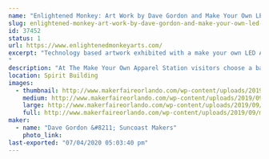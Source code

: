 ```yaml
---
name: "Enlightened Monkey: Art Work by Dave Gordon and Make Your Own LED Apparel Station"
slug: enlightened-monkey-art-work-by-dave-gordon-and-make-your-own-led-apparel-station-2017
id: 37452
status: 1
url: https://www.enlightenedmonkeyarts.com/
excerpt: "Technology based artwork exhibited with a make your own LED Apparel station: our booth offers visitors the opportunity to create their own light up apparel and trinkets and LEDs.  For a fee, Visitors may create light up hats, pins, barrettes, masks, etc.
"
description: "At The Make Your Own Apparel Station visitors choose a base product, LED(s) and then choose from a variety of decorations to adorn the product. Decorations may include stickers, small butterflies, jewels, feathers, etc.   Dave's art will include at least four sculptures made from found items that use various forms of lighting to create mood and features. (see images below.)"
location: Spirit Building
images:
  - thumbnail: http://www.makerfaireorlando.com/wp-content/uploads/2019/09/making-stuff.jpg
    medium: http://www.makerfaireorlando.com/wp-content/uploads/2019/09/making-stuff.jpg
    large: http://www.makerfaireorlando.com/wp-content/uploads/2019/09/making-stuff.jpg
    full: http://www.makerfaireorlando.com/wp-content/uploads/2019/09/making-stuff.jpg
maker:
  - name: "Dave Gordon &#8211; Suncoast Makers"
    photo_link: 
last-exported: "07/04/2020 05:03:40 pm"
---
```

